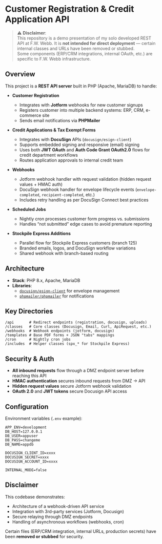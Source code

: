 # Customer Registration & Credit Application API

> ⚠️ **Disclaimer**:  
> This repository is a demo presentation of my solo developed REST API at F.W. Webb.
> It is **not intended for direct deployment** — certain internal classes and URLs have been removed or stubbed.  
> Some components (ERP/CRM integrations, internal OAuth, etc.) are specific to F.W. Webb infrastructure.  

## Overview

This project is a **REST API server** built in PHP (Apache, MariaDB) to handle:

- **Customer Registration**
  - Integrates with **Jotform** webhooks for new customer signups
  - Registers customer into multiple backend systems: ERP, CRM, e-commerce site
  - Sends email notifications via **PHPMailer**

- **Credit Applications & Tax Exempt Forms**
  - Integrates with **DocuSign** APIs (`docusign/esign-client`)
  - Supports embedded signing and responsive (email) signing
  - Uses both **JWT OAuth** and **Auth Code Grant OAuth2.0** flows for credit department workflows
  - Routes application approvals to internal credit team

- **Webhooks**
  - Jotform webhook handler with request validation (hidden request values + HMAC auth)
  - DocuSign webhook handler for envelope lifecycle events (`envelope-completed`, `recipient-completed`, etc.)
  - Includes retry handling as per DocuSign Connect best practices

- **Scheduled Jobs**
  - Nightly cron processes customer form progress vs. submissions
  - Handles “not submitted” edge cases to avoid premature reporting

- **Stockpile Express Additions**
  - Parallel flow for Stockpile Express customers (branch 125)
  - Branded emails, logos, and DocuSign workflow variations
  - Shared webhook with branch-based routing

## Architecture

- **Stack**: PHP 8.x, Apache, MariaDB  
- **Libraries**:  
  - [`docusign/esign-client`](https://github.com/docusign/docusign-php-client) for envelope management  
  - [`phpmailer/phpmailer`](https://github.com/PHPMailer/PHPMailer) for notifications  

## Key Directories
```text
/api       # Redirect endpoints (registration, docusign, uploads)
/classes   # Core classes (Docusign, Email, Curl, ApiRequest, etc.)
/webhooks  # Webhook endpoints (jotform, docusign)
/templates # Base PDF forms + JSON "tabs" mappings
/cron      # Nightly cron jobs
/includes  # Helper classes (spx_* for Stockpile Express)
```

## Security & Auth

- **All inbound requests** flow through a DMZ endpoint server before reaching this API  
- **HMAC authentication** secures inbound requests from DMZ → API  
- **Hidden request values** secure Jotform webhook validation  
- **OAuth 2.0** and **JWT tokens** secure Docusign API access

## Configuration

Environment variables (`.env` example):

```text
APP_ENV=development
DB_HOST=127.0.0.1
DB_USER=appuser
DB_PASS=changeme
DB_NAME=appdb

DOCUSIGN_CLIENT_ID=xxxx
DOCUSIGN_SECRET=xxxx
DOCUSIGN_ACCOUNT_ID=xxxx

INTERNAL_MODE=false
```

## Disclaimer

This codebase demonstrates:
- Architecture of a webhook-driven API service
- Integration with 3rd-party services (Jotform, Docusign)
- Secure relaying through DMZ endpoints
- Handling of asynchronous workflows (webhooks, cron)

Certain files (ERP/CRM integration, internal URLs, production secrets) have been **removed or stubbed** for security.

